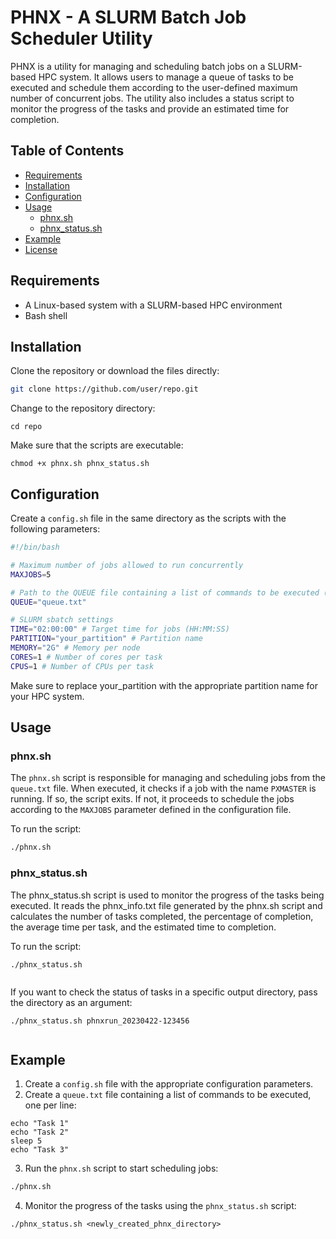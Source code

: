 # PHNX - A SLURM Batch Job Scheduler Utility

PHNX is a utility for managing and scheduling batch jobs on a SLURM-based HPC system. It allows users to manage a queue of tasks to be executed and schedule them according to the user-defined maximum number of concurrent jobs. The utility also includes a status script to monitor the progress of the tasks and provide an estimated time for completion.

## Table of Contents

- [Requirements](#requirements)
- [Installation](#installation)
- [Configuration](#configuration)
- [Usage](#usage)
  - [phnx.sh](#phnxsh)
  - [phnx_status.sh](#phnx_statussh)
- [Example](#example)
- [License](#license)

## Requirements

- A Linux-based system with a SLURM-based HPC environment
- Bash shell

## Installation

Clone the repository or download the files directly:

```bash
git clone https://github.com/user/repo.git

```

Change to the repository directory:

```
cd repo

```

Make sure that the scripts are executable:

```
chmod +x phnx.sh phnx_status.sh

```

## Configuration

Create a `config.sh` file in the same directory as the scripts with the following parameters:

```bash
#!/bin/bash

# Maximum number of jobs allowed to run concurrently
MAXJOBS=5

# Path to the QUEUE file containing a list of commands to be executed (one command per line)
QUEUE="queue.txt"

# SLURM sbatch settings
TIME="02:00:00" # Target time for jobs (HH:MM:SS)
PARTITION="your_partition" # Partition name
MEMORY="2G" # Memory per node
CORES=1 # Number of cores per task
CPUS=1 # Number of CPUs per task

```

Make sure to replace your_partition with the appropriate partition name for your HPC system.

## Usage

### phnx.sh

The `phnx.sh` script is responsible for managing and scheduling jobs from the `queue.txt` file. When executed, it checks if a job with the name `PXMASTER` is running. If so, the script exits. If not, it proceeds to schedule the jobs according to the `MAXJOBS` parameter defined in the configuration file.

To run the script:

```bash
./phnx.sh
```


### phnx_status.sh
The phnx_status.sh script is used to monitor the progress of the tasks being executed. It reads the phnx_info.txt file generated by the phnx.sh script and calculates the number of tasks completed, the percentage of completion, the average time per task, and the estimated time to completion.

To run the script:

```
./phnx_status.sh


```

If you want to check the status of tasks in a specific output directory, pass the directory as an argument:

```
./phnx_status.sh phnxrun_20230422-123456


```


## Example

1. Create a `config.sh` file with the appropriate configuration parameters.
2. Create a `queue.txt` file containing a list of commands to be executed, one per line:


```
echo "Task 1"
echo "Task 2"
sleep 5
echo "Task 3"

```

3. Run the `phnx.sh` script to start scheduling jobs:

```bash
./phnx.sh


```

4. Monitor the progress of the tasks using the `phnx_status.sh` script:


```
./phnx_status.sh <newly_created_phnx_directory>
```